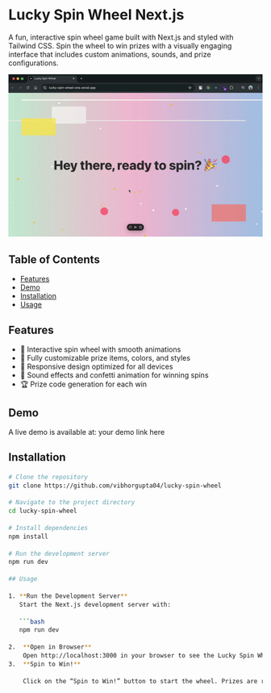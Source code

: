 # Lucky Spin Wheel <Badge ml="1" fontSize="0.8em" colorScheme="green">Next.js</Badge>

A fun, interactive spin wheel game built with Next.js and styled with Tailwind CSS. Spin the wheel to win prizes with a visually engaging interface that includes custom animations, sounds, and prize configurations.

![Lucky Spin Wheel Demo](/media/lucky-spin-demo.gif)

## Table of Contents

- [Features](#features)
- [Demo](#demo)
- [Installation](#installation)
- [Usage](#usage)

## Features

- 🎉 Interactive spin wheel with smooth animations
- 🎨 Fully customizable prize items, colors, and styles
- 📱 Responsive design optimized for all devices
- 🎵 Sound effects and confetti animation for winning spins
- 🏆 Prize code generation for each win

## Demo

A live demo is available at: <Link href="your-demo-link" color="teal.500" isExternal>your demo link here</Link>

## Installation

```bash
# Clone the repository
git clone https://github.com/vibhorgupta04/lucky-spin-wheel

# Navigate to the project directory
cd lucky-spin-wheel

# Install dependencies
npm install

# Run the development server
npm run dev

## Usage

1. **Run the Development Server**  
   Start the Next.js development server with:

   ```bash
   npm run dev

2.	**Open in Browser**
    Open http://localhost:3000 in your browser to see the Lucky Spin Wheel in action.
3.	**Spin to Win!**
    
    Click on the “Spin to Win!” button to start the wheel. Prizes are randomly selected, and winning items will display a celebratory modal with confetti and sound effects.
